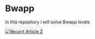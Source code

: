 # Bwapp
in this repository i will solve Bwapp levels

<a target="_blank" href="https://github-readme-medium-recent-article.vercel.app/medium/@mennashaaban00/15"><img src="https://github-readme-medium-recent-article.vercel.app/medium/@mennashaaban00/15" alt="Recent Article 2"> 
